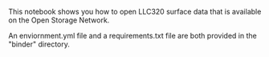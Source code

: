 This notebook shows you how to open LLC320 surface data that is available on the Open Storage Network. 

An enviornment.yml file and a requirements.txt file are both provided in the "binder" directory. 